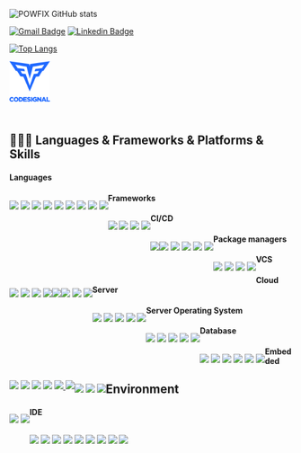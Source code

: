 ![POWFIX GitHub stats](https://github-readme-stats.vercel.app/api?count_private=true&include_orgs=ZEROWEB-Corp&include_all_commits=true&username=powfix&theme=ambient_gradient&show_icons=true)

[![Gmail Badge](https://img.shields.io/badge/-Gmail-d14836?style=flat-square&logo=Gmail&logoColor=white&link=mailto:powfix@gmail.com)](mailto:powfix@gmail.com)
[![Linkedin Badge](https://img.shields.io/badge/-LinkedIn-blue?style=flat-square&logo=Linkedin&logoColor=white&link=https://www.linkedin.com/in/kyung-min-kwon-026496244/)](https://www.linkedin.com/in/kyung-min-kwon-026496244/)

<!-- Top Languages -->
[![Top Langs](https://github-readme-stats.vercel.app/api/top-langs/?username=powfix&langs_count=8&layout=compact)](https://github.com/powfix)
<!--- ![Top Langs](https://github-readme-stats.vercel.app/api/top-langs/?username=powfix&langs_count=8&layout=donut) --->
<!--- ![Top Langs](https://github-readme-stats.vercel.app/api/top-langs/?username=powfix&langs_count=8&layout=donut-vertical) --->
<!--- ![Top Langs](https://github-readme-stats.vercel.app/api/top-langs/?username=powfix&langs_count=8&layout=pie) --->

<!-- WakaTime -->
<!-- [![POWFIX WakaTime stats](https://github-readme-stats.vercel.app/api/wakatime?username=powfix)](https://github.com/powfix) -->

<a href="https://app.codesignal.com/profile/powfix/" target="_blank">
    <img align="left" alt="Sagnik's CodeSignal" height="72px" width="72px" src="https://raw.githubusercontent.com/powfix/powfix/main/resources/codesignal_logo.png" />
</a>

<br>
<br>
<br>

<br><br>

## 🧑🏻‍💻 Languages & Frameworks & Platforms & Skills
#### Languages
<p style="float: left" title="Languages">
  <img src="https://img.shields.io/badge/TypeScript-3178C6.svg?&style=for-the-badge&logo=TypeScript&logoColor=white"/>
  <img src="https://img.shields.io/badge/JavaScript-F7DF1E.svg?&style=for-the-badge&logo=JavaScript&logoColor=white"/>
  <img src="https://img.shields.io/badge/Java-ED8B00.svg?&style=for-the-badge&logo=Java&logoColor=white"/>
  <img src="https://img.shields.io/badge/Kotlin-7F52FF.svg?&style=for-the-badge&logo=Kotlin&logoColor=white"/>
  <img src="https://img.shields.io/badge/Python-3776AB.svg?&style=for-the-badge&logo=Python&logoColor=white"/>
  <img src="https://img.shields.io/badge/Go-00ADD8.svg?&style=for-the-badge&logo=Go&logoColor=white"/>
  <img src="https://img.shields.io/badge/PHP-777BB4.svg?&style=for-the-badge&logo=PHP&logoColor=white"/>
  <img src="https://img.shields.io/badge/C-A8B9CC.svg?&style=for-the-badge&logo=C&logoColor=white"/>
  <img src="https://img.shields.io/badge/C++-00599C.svg?&style=for-the-badge&logo=C++&logoColor=white"/>
</p>

#### Frameworks
<p style="float: left" title="Frameworks">
  <img src="https://img.shields.io/badge/React-61DAFB.svg?&style=for-the-badge&logo=React&logoColor=white"/>
  <img src="https://img.shields.io/badge/React Native-61DAFB.svg?&style=for-the-badge&logo=React&logoColor=white"/>
  <img src="https://img.shields.io/badge/Android-3DDC84.svg?&style=for-the-badge&logo=Android&logoColor=white"/>
  <img src="https://img.shields.io/badge/Express-000000.svg?&style=for-the-badge&logo=Express&logoColor=white"/>
</p>

#### CI/CD
<p style="float: left" title="CI/CD">
  <img src="https://img.shields.io/badge/Jenkins-D24939.svg?&style=for-the-badge&logo=React&logoColor=white"/>
</p>

<p style="float: left">
  <img src="https://img.shields.io/badge/Socket.io-010101.svg?&style=for-the-badge&logo=Socket.io&logoColor=white"/>
  <img src="https://img.shields.io/badge/.NET-512BD4.svg?&style=for-the-badge&logo=.NET&logoColor=white"/>
  <img src="https://img.shields.io/badge/Unity-FFFFFF.svg?&style=for-the-badge&logo=Unity&logoColor=black"/>
  <img src="https://img.shields.io/badge/Firebase-FFCA28.svg?&style=for-the-badge&logo=Firebase&logoColor=black"/>
  <img src="https://img.shields.io/badge/Redux-764ABC.svg?&style=for-the-badge&logo=Redux&logoColor=black"/>
</p>

#### Package managers
<p style="float: left" title="Package manager">
  <img src="https://img.shields.io/badge/npm-CB3837.svg?&style=for-the-badge&logo=npm&logoColor=white"/>
  <img src="https://img.shields.io/badge/Yarn-2C8EBB.svg?&style=for-the-badge&logo=Yarn&logoColor=white"/>
  <img src="https://img.shields.io/badge/CocoaPods-EE3322.svg?&style=for-the-badge&logo=CocoaPods&logoColor=white"/>
  <img src="https://img.shields.io/badge/Homebrew-FBB040.svg?&style=for-the-badge&logo=Homebrew&logoColor=white"/>
</p>

<p style="float: left">
  <img src="https://img.shields.io/badge/Atlassian-0052CC.svg?&style=for-the-badge&logo=Atlassian&logoColor=white"/>
  <img src="https://img.shields.io/badge/Jira-0052CC.svg?&style=for-the-badge&logo=Jira&logoColor=white"/>
  <img src="https://img.shields.io/badge/Confluence-172B4D.svg?&style=for-the-badge&logo=Confluence&logoColor=white"/>
  <img src="https://img.shields.io/badge/Bugsnag-4949E4.svg?&style=for-the-badge&logo=Bugsnag&logoColor=white"/>
</p>

#### VCS
<p style="float: left" title="VSC">
  <img src="https://img.shields.io/badge/Git-F05032.svg?&style=for-the-badge&logo=GitHub&logoColor=white"/>
</p>
<p style="float: left" title="Git hosting service">
  <img src="https://img.shields.io/badge/GitHub-181717.svg?&style=for-the-badge&logo=GitHub&logoColor=white"/>
  <img src="https://img.shields.io/badge/Bitbucket-0052CC.svg?&style=for-the-badge&logo=Bitbucket&logoColor=white"/>
  <img src="https://img.shields.io/badge/GitLab-FC6D26.svg?&style=for-the-badge&logo=GitLab&logoColor=white"/>
</p>

#### Cloud Server
<p style="float: left" title="Cloud/Server">
  <img src="https://img.shields.io/badge/Amazon AWS-232F3E.svg?&style=for-the-badge&logo=Amazon AWS&logoColor=white"/>
  <img src="https://img.shields.io/badge/Google Cloud-4285F4.svg?&style=for-the-badge&logo=Google Cloud&logoColor=white"/>
  <img src="https://img.shields.io/badge/Naver Cloud-03C75A.svg?&style=for-the-badge&logo=Naver&logoColor=white"/>
  <img src="https://img.shields.io/badge/KT Cloud-000000.svg?&style=for-the-badge&logoColor=white"/>
  <img src="https://img.shields.io/badge/IDC-000000.svg?&style=for-the-badge&logoColor=white"/>
</p>

#### Server Operating System
<p style="float: left" title="Server Operating System">
  <img src="https://img.shields.io/badge/Linux-FCC624.svg?&style=for-the-badge&logo=Linux&logoColor=white"/>
  <img src="https://img.shields.io/badge/Ubuntu-E95420.svg?&style=for-the-badge&logo=Ubuntu&logoColor=white"/>
  <img src="https://img.shields.io/badge/CentOS-262577.svg?&style=for-the-badge&logo=CentOS&logoColor=white"/>
  <img src="https://img.shields.io/badge/Kali Linux-557C94.svg?&style=for-the-badge&logo=Kali Linux&logoColor=white"/>
  <img src="https://img.shields.io/badge/Synology-B5B5B6.svg?&style=for-the-badge&logo=Synology&logoColor=white"/>
</p>

#### Database
<p style="float: left" title="Database">
  <img src="https://img.shields.io/badge/MySQL-4479A1.svg?&style=for-the-badge&logo=MySQL&logoColor=white"/>
  <img src="https://img.shields.io/badge/MariaDB-003545.svg?&style=for-the-badge&logo=MariaDB&logoColor=white"/>
  <img src="https://img.shields.io/badge/SQLite-003B57.svg?&style=for-the-badge&logo=SQLite&logoColor=white"/>
  <img src="https://img.shields.io/badge/PostgreSQL-4169E1.svg?&style=for-the-badge&logo=PostgreSQL&logoColor=white"/>
  <img src="https://img.shields.io/badge/Amazon DynamoDB-4053D6.svg?&style=for-the-badge&logo=Amazon DynamoDB&logoColor=white"/>
  <img src="https://img.shields.io/badge/Redis-DC382D.svg?&style=for-the-badge&logo=Redis&logoColor=white"/>
</p>

<p style="float: left" title="Server Applications">
  <img src="https://img.shields.io/badge/Apache-D22128.svg?&style=for-the-badge&logo=Apache&logoColor=white"/>
  <img src="https://img.shields.io/badge/NGINX-009639.svg?&style=for-the-badge&logo=NGINX&logoColor=white"/>
  <img src="https://img.shields.io/badge/Let's Encrypt-003A70.svg?&style=for-the-badge&logo=Let's Encrypt&logoColor=white"/>
  <img src="https://img.shields.io/badge/VMware-607078.svg?&style=for-the-badge&logo=VMware&logoColor=white"/>
  <a href="https://www.docker.com" target="_blank">
    <img src="https://img.shields.io/badge/Docker-2496ED.svg?&style=for-the-badge&logo=Docker&logoColor=white"/>
  </a>
  <a href="https://jmeter.apache.org" target="_blank">
    <img src="https://img.shields.io/badge/Apache JMeter-D22128.svg?&style=for-the-badge&logo=Apache JMeter&logoColor=white"/>
  </a>
</p>

#### Embedded
<p style="float: left" title="Hardware">
  <img src="https://img.shields.io/badge/Arduino-00979D.svg?&style=for-the-badge&logo=Arduino&logoColor=white"/>
  <img src="https://img.shields.io/badge/Raspberry Pi-A22846.svg?&style=for-the-badge&logo=Raspberry Pi&logoColor=white"/>
  <img src="https://img.shields.io/badge/Espressif-E7352C.svg?&style=for-the-badge&logo=Espressif&logoColor=white"/>
</p>

## Environment
<p style="float: left" title="Environment">
  <img src="https://img.shields.io/badge/macOS-000000.svg?&style=for-the-badge&logo=macOS&logoColor=white"/>
  <img src="https://img.shields.io/badge/Windows-0078D6.svg?&style=for-the-badge&logo=Windows&logoColor=white"/>
</p>

#### IDE
<p style="float: left" title="IDE">
  <img src="https://img.shields.io/badge/Android Studio-3DDC84.svg?&style=for-the-badge&logo=Android Studio&logoColor=white"/>
  <img src="https://img.shields.io/badge/Xcode-147EFB.svg?&style=for-the-badge&logo=Xcode&logoColor=white"/>
  <img src="https://img.shields.io/badge/Eclipse-2C2255.svg?&style=for-the-badge&logo=Eclipse IDE&logoColor=white"/>
  <img src="https://img.shields.io/badge/Visual Studio-5C2D91.svg?&style=for-the-badge&logo=Visual Studio&logoColor=white"/>
  <img src="https://img.shields.io/badge/JetBrains-000000.svg?&style=for-the-badge&logo=JetBrains&logoColor=white"/>
  <img src="https://img.shields.io/badge/PhpStorm-000000.svg?&style=for-the-badge&logo=PhpStorm&logoColor=white"/>
  <img src="https://img.shields.io/badge/WebStorm-000000.svg?&style=for-the-badge&logo=WebStorm&logoColor=white"/>
  <img src="https://img.shields.io/badge/DataGrip-000000.svg?&style=for-the-badge&logo=DataGrip&logoColor=white"/>
  <img src="https://img.shields.io/badge/PyCharm-000000.svg?&style=for-the-badge&logo=PyCharm&logoColor=white"/>
</p>
